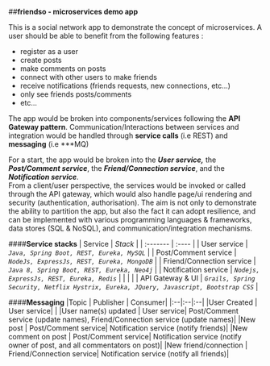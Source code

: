 ##**friendso - microservices demo app**

This is a social network app to demonstrate the concept of microservices. 
A user should be able to benefit from the following features :

 - register as a user 
 - create posts
 - make comments on posts
 - connect with other users to make friends
 - receive notifications (friends requests, new connections, etc...)
 - only see friends posts/comments
 - etc...

The app would be broken into components/services following the **API Gateway pattern**. 
Communication/Interactions between services and integration would be handled through **service calls** (i.e REST) and **messaging** (i.e ***MQ)

For a start, the app would be broken into the ***User service,*** the ***Post/Comment service***, the ***Friend/Connection service***, and the ***Notification service***.  
From a client/user perspective, the services would be invoked or called through the API gateway, which would also handle page/ui rendering and security (authentication, authorisation). 
The aim is not only to demonstrate the ability to partition the app, but also the fact it can adopt resilience, and can be implemented with various programming languages & frameworks, data stores (SQL & NoSQL), and communication/integration mechanisms. 

####**Service stacks**
| Service	| *Stack*	| 
| :------- 	| :---- | 
| User service		| *```Java, Spring Boot, REST, Eureka, MySQL```* | 
| Post/Comment service	| *```NodeJs, ExpressJs, REST, Eureka, MongoDB```* | 
| Friend/Connection service	 | *```Java 8, Spring Boot, REST, Eureka, Neo4j```* | 
| Notification service		| *```Nodejs, ExpressJs, REST, Eureka, Redis```* | 
| 	|  | 
| API Gateway & UI	| *```Grails, Spring Security, Netflix Hystrix, Eureka, JQuery, Javascript, Bootstrap CSS```* | 

####**Messaging**
|Topic | Publisher | Consumer| 
|:--|:--|:--|
|User Created | User service| |
|User name(s) updated | User service| Post/Comment service (update names), Friend/Connection service (update names)|
|New post | Post/Comment service| Notification service (notify friends)|
|New comment on post | Post/Comment service| Notification service (notify owner of post, and all commentators on post)|
|New friend/connection | Friend/Connection service| Notification service (notify all friends)|